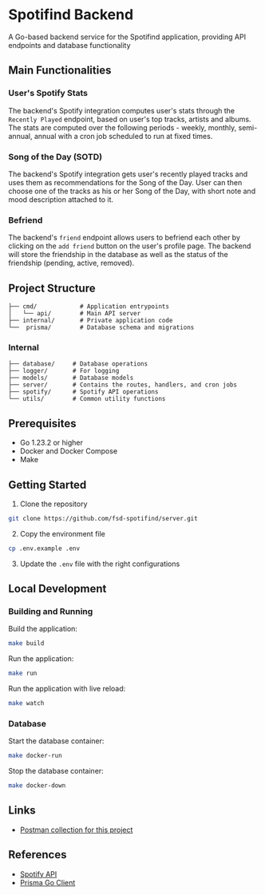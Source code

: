 # Spotifind Backend

A Go-based backend service for the Spotifind application, providing API endpoints and database functionality

## Main Functionalities

### User's Spotify Stats

The backend's Spotify integration computes user's stats through the `Recently Played` endpoint, based on user's top tracks, artists and albums. The stats are computed over the following periods - weekly, monthly, semi-annual, annual with a cron job scheduled to run at fixed times.

### Song of the Day (SOTD)

The backend's Spotify integration gets user's recently played tracks and uses them as recommendations for the Song of the Day. User can then choose one of the tracks as his or her Song of the Day, with short note and mood description attached to it.

### Befriend

The backend's `friend` endpoint allows users to befriend each other by clicking on the `add friend` button on the user's profile page. The backend will store the friendship in the database as well as the status of the friendship (pending, active, removed).

## Project Structure

```
├── cmd/            # Application entrypoints
│   └── api/        # Main API server
├── internal/       # Private application code
└──  prisma/        # Database schema and migrations
```

### Internal

```
├── database/     # Database operations
├── logger/       # For logging
├── models/       # Database models
├── server/       # Contains the routes, handlers, and cron jobs
├── spotify/      # Spotify API operations
└── utils/        # Common utility functions
```

## Prerequisites

- Go 1.23.2 or higher
- Docker and Docker Compose
- Make

## Getting Started

1. Clone the repository

```bash
git clone https://github.com/fsd-spotifind/server.git
```

2. Copy the environment file

```bash
cp .env.example .env
```

3. Update the `.env` file with the right configurations

## Local Development

### Building and Running

Build the application:

```bash
make build
```

Run the application:

```bash
make run
```

Run the application with live reload:

```bash
make watch
```

### Database

Start the database container:

```bash
make docker-run
```

Stop the database container:

```bash
make docker-down
```

## Links

- [Postman collection for this project](https://interstellar-sunset-265479.postman.co/workspace/Team-Workspace~6b3fa817-fb80-4793-8aa6-211438648900/collection/23441224-71cd4c35-c61d-4dfd-8894-23ee85622817?action=share&creator=23441224)

## References

- [Spotify API](https://developer.spotify.com/documentation/web-api)
- [Prisma Go Client](https://github.com/prisma/prisma-client-go)
